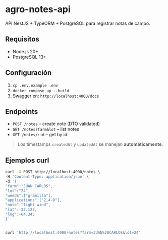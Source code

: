 # agro-notes-api

API NestJS + TypeORM + PostgreSQL para registrar notas de campo.

## Requisitos

- Node.js 20+
- PostgreSQL 13+

## Configuración

1. `cp .env.example .env`
2. `docker compose up --build`
3. Swagger en: `http://localhost:4000/docs`

## Endpoints

- `POST /notes` – create note (DTO validated)
- `GET /notes?farm&lot` – list notes
- `GET /notes/:id` – get by id

> Los timestamps `createdAt` y `updatedAt` se manejan **automáticamente**.

## Ejemplos curl

```bash
curl -X POST http://localhost:4000/notes \
-H 'Content-Type: application/json' \
-d '{
"farm":"JUAN CARLOS",
"lot":"24",
"weeds":["gramilla"],
"applications":["2,4-D"],
"note":"light wind",
"lat":-33.123,
"lng":-64.345
}'


curl 'http://localhost:4000/notes?farm=JUAN%20CARLOS&lot=24'
```

